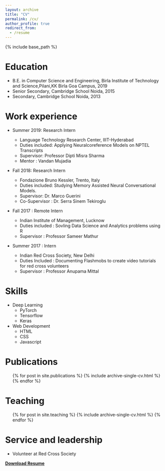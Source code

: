 ```yaml
---
layout: archive
title: "CV"
permalink: /cv/
author_profile: true
redirect_from:
  - /resume
---
```


{% include base_path %}

Education
======
* B.E. in Computer Science and Engineering, Birla Institute of Technology and Science,Pilani,KK Birla Goa Campus, 2019
* Senior Secondary, Cambridge School Noida, 2015
* Secondary, Cambridge School Noida, 2013

Work experience
======
* Summer 2019: Research Intern
  * Language Technology Research Center, IIIT-Hyderabad
  * Duties included: Applying Neuralcoreference Models on NPTEL Transcripts
  * Supervisor: Professor Dipti Misra Sharma
  * Mentor : Vandan Mujadia

* Fall 2018: Research Intern
  * Fondazione Bruno Kessler, Trento, Italy
  * Duties included: Studying Memory Assisted Neural Conversational Models.
  * Supervisor: Dr. Marco Guerini
  * Co-Supervisor : Dr. Serra Sinem Tekiroglu
* Fall 2017 : Remote Intern
  * Indian Institute of Management, Lucknow
  * Duties included : Sovling Data Science and Analytics problems using R
  * Supervisor : Professor Sameer Mathur
* Summer 2017 : Intern
  * Indian Red Cross Society, New Delhi
  * Duties Included : Documenting Flashmobs to create video tutorials for red cross volunteers
  * Supervisor : Professor Anupama Mittal
  
Skills
======
* Deep Learning
  * PyTorch
  * Tensorflow
  * Keras
* Web Development
  * HTML
  * CSS
  * Javascript

Publications
======
  <ul>{% for post in site.publications %}
    {% include archive-single-cv.html %}
  {% endfor %}</ul>

Teaching
======
  <ul>{% for post in site.teaching %}
    {% include archive-single-cv.html %}
  {% endfor %}</ul>
  
Service and leadership
======
* Volunteer at Red Cross Society

[**Download Resume**](https://drive.google.com/file/d/1nHqR5Yw48EVWINzx7MQwuP9UdPbPzLVT/view?usp=sharing)
